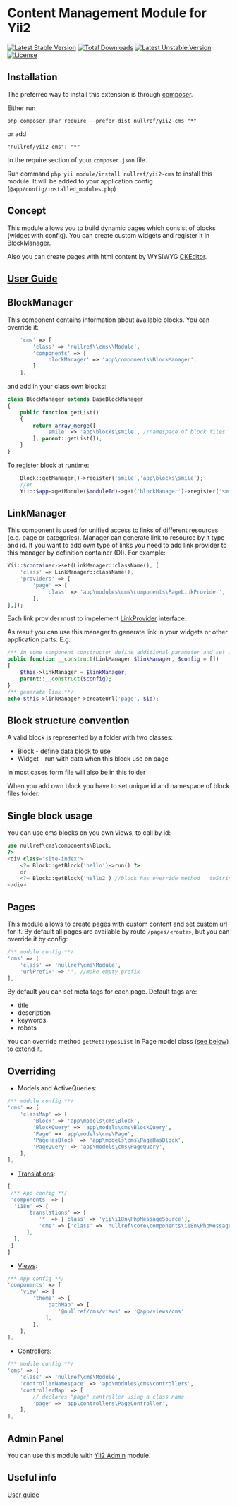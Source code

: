 Content Management Module for Yii2
====================
[![Latest Stable Version](https://poser.pugx.org/nullref/yii2-cms/v/stable)](https://packagist.org/packages/nullref/yii2-cms) [![Total Downloads](https://poser.pugx.org/nullref/yii2-cms/downloads)](https://packagist.org/packages/nullref/yii2-cms) [![Latest Unstable Version](https://poser.pugx.org/nullref/yii2-cms/v/unstable)](https://packagist.org/packages/nullref/yii2-cms) [![License](https://poser.pugx.org/nullref/yii2-cms/license)](https://packagist.org/packages/nullref/yii2-cms)

Installation
------------

The preferred way to install this extension is through [composer](http://getcomposer.org/download/).

Either run

```
php composer.phar require --prefer-dist nullref/yii2-cms "*"
```

or add

```
"nullref/yii2-cms": "*"
```

to the require section of your `composer.json` file.

Run command `php yii module/install nullref/yii2-cms` to install this module. It will be added to your application config (`@app/config/installed_modules.php`)

Concept
-------

This module allows you to build dynamic pages which consist of blocks (widget with config).
You can create custom widgets and register it in BlockManager.

Also you can create pages with html content by WYSIWYG [CKEditor](https://github.com/MihailDev/yii2-ckeditor).

[User Guide](https://github.com/NullRefExcep/yii2-cms/blob/master/docs/UserGuide.md)
------------

BlockManager
------------

This component contains information about available blocks.
You can override it:

```php
    'cms' => [
        'class' => 'nullref\\cms\\Module',
        'components' => [
            'blockManager' => 'app\components\BlockManager',
        ]
    ],
```

and add in your class own blocks:

```php
class BlockManager extends BaseBlockManager
{
    public function getList()
    {
        return array_merge([
            'smile' => 'app\blocks\smile', //namespace of block files
        ], parent::getList());
    }
}
```

To register block at runtime:

```php
    Block::getManager()->register('smile','app\blocks\smile');
    //or
    Yii::$app->getModule($moduleId)->get('blockManager')->register('smile','app\blocks\smile');
```

LinkManager
-----------

This component is used for unified access to links of different resources (e.g. page or categories).
Manager can generate link to resource by it type and id.
If you want to add own type of links you need to add link provider to this manager by definition container (DI).
For example:
```php
Yii::$container->set(LinkManager::className(), [
    'class' => LinkManager::className(),
    'providers' => [
        'page' => [
            'class' => 'app\modules\cms\components\PageLinkProvider',
        ],
],]);
```
Each link provider must to impelement [LinkProvider](https://github.com/NullRefExcep/yii2-cms/blob/master/src/components/LinkProvider.php) interface.

As result you can use this manager to generate link in your widgets or other application parts.
E.g:
```php
/** in some component constructor define additional parameter and set it in class property **/
public function __construct(LinkManager $linkManager, $config = [])
{
    $this->linkManager = $linkManager;
    parent::__construct($config);
}
/** generate link **/
echo $this->linkManager->createUrl('page', $id);
```


Block structure convention
--------------------------

A valid block is represented by a folder with two classes:

- Block - define data block to use
- Widget - run with data when this block use on page

In most cases form file will also be in this folder

When you add own block you have to set unique id and namespace of block files folder.


Single block usage
------------------

You can use cms blocks on you own views, to call by id:

```php
use nullref\cms\components\Block;
?>
<div class="site-index">
    <?= Block::getBlock('hello')->run() ?>
    or
    <?= Block::getBlock('hello2') //block has override method __toString() ?>
</div>
```


Pages
-----

This module allows to create pages with custom content and set custom url for it.
By default all pages are available by route `/pages/<route>`, but you can override it by config:
```php
/** module config **/
'cms' => [
    'class' => 'nullref\cms\Module',
    'urlPrefix' => '', //make empty prefix
],
```

By default you can set meta tags for each page.
Default tags are:

- title
- description
- keywords
- robots

You can override method `getMetaTypesList` in Page model class ([see below](#overriding)) to extend it.


Overriding
--------

- Models and ActiveQueries:
```php
/** module config **/
'cms' => [
    'classMap' => [
        'Block' => 'app\models\cms\Block',
        'BlockQuery' => 'app\models\cms\BlockQuery',
        'Page' => 'app\models\cms\Page',
        'PageHasBlock' => 'app\models\cms\PageHasBlock',
        'PageQuery' => 'app\models\cms\PageQuery',
    ],
],
```

- [Translations](https://github.com/NullRefExcep/yii2-core#translation-overriding):
```php
[
 /** App config **/
 'components' => [
  'i18n' => [
      'translations' => [
          '*' => ['class' => 'yii\i18n\PhpMessageSource'],
          'cms' => ['class' => 'nullref\core\components\i18n\PhpMessageSource'],
      ],
  ],
 ]
]
```
- [Views](http://www.yiiframework.com/doc-2.0/yii-base-theme.html#$pathMap-detail):

```php
/** App config **/
'components' => [
    'view' => [
        'theme' => [
            'pathMap' => [
                '@nullref/cms/views' => '@app/views/cms'
            ],
        ],
    ],
],
```
- [Controllers](http://www.yiiframework.com/doc-2.0/guide-structure-controllers.html):

```php
/** module config **/
'cms' => [
    'class' => 'nullref\cms\Module',
    'controllerNamespace' => 'app\modules\cms\controllers',
    'controllerMap' => [
        // declares "page" controller using a class name
        'page' => 'app\controllers\PageController',
    ],
],
```

Admin Panel
----------------------------

You can use this module with [Yii2 Admin](https://github.com/NullRefExcep/yii2-admin) module.


Useful info
----------------------------

[User guide](https://github.com/NullRefExcep/yii2-cms/blob/master/docs/UserGuide.md)
